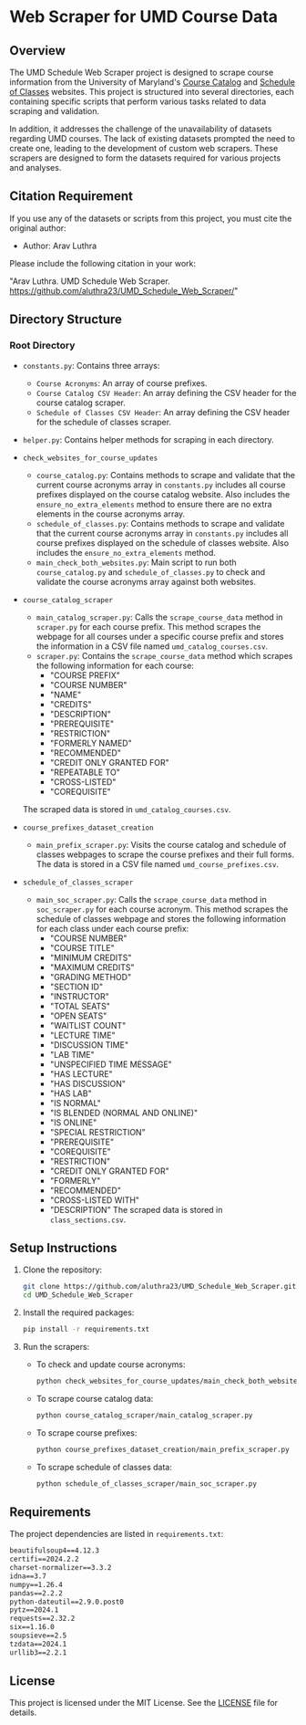 # Web Scraper for UMD Course Data

## Overview
The UMD Schedule Web Scraper project is designed to scrape course information from the University of Maryland's [Course Catalog](https://academiccatalog.umd.edu/undergraduate/approved-courses/) and [Schedule of Classes](https://app.testudo.umd.edu/soc/) websites. This project is structured into several directories, each containing specific scripts that perform various tasks related to data scraping and validation.

In addition, it addresses the challenge of the unavailability of datasets regarding UMD courses. The lack of existing datasets prompted the need to create one, leading to the development of custom web scrapers. These scrapers are designed to form the datasets required for various projects and analyses.

## Citation Requirement
If you use any of the datasets or scripts from this project, you must cite the original author:
- Author: Arav Luthra

Please include the following citation in your work:

"Arav Luthra. UMD Schedule Web Scraper. https://github.com/aluthra23/UMD_Schedule_Web_Scraper/"


## Directory Structure

### Root Directory
- `constants.py`: Contains three arrays:
  - `Course Acronyms`: An array of course prefixes.
  - `Course Catalog CSV Header`: An array defining the CSV header for the course catalog scraper.
  - `Schedule of Classes CSV Header`: An array defining the CSV header for the schedule of classes scraper.
- `helper.py`: Contains helper methods for scraping in each directory.

- `check_websites_for_course_updates`
  - `course_catalog.py`: Contains methods to scrape and validate that the current course acronyms array in `constants.py` includes all course prefixes displayed on the course catalog website. Also includes the `ensure_no_extra_elements` method to ensure there are no extra elements in the course acronyms array.
  - `schedule_of_classes.py`: Contains methods to scrape and validate that the current course acronyms array in `constants.py` includes all course prefixes displayed on the schedule of classes website. Also includes the `ensure_no_extra_elements` method.
  - `main_check_both_websites.py`: Main script to run both `course_catalog.py` and `schedule_of_classes.py` to check and validate the course acronyms array against both websites.

- `course_catalog_scraper`
  - `main_catalog_scraper.py`: Calls the `scrape_course_data` method in `scraper.py` for each course prefix. This method scrapes the webpage for all courses under a specific course prefix and stores the information in a CSV file named `umd_catalog_courses.csv`.
  - `scraper.py`: Contains the `scrape_course_data` method which scrapes the following information for each course:
    - "COURSE PREFIX"
    - "COURSE NUMBER"
    - "NAME"
    - "CREDITS"
    - "DESCRIPTION"
    - "PREREQUISITE"
    - "RESTRICTION"
    - "FORMERLY NAMED"
    - "RECOMMENDED"
    - "CREDIT ONLY GRANTED FOR"
    - "REPEATABLE TO"
    - "CROSS-LISTED"
    - "COREQUISITE"
    
  The scraped data is stored in `umd_catalog_courses.csv`.

- `course_prefixes_dataset_creation`
  - `main_prefix_scraper.py`: Visits the course catalog and schedule of classes webpages to scrape the course prefixes and their full forms. The data is stored in a CSV file named `umd_course_prefixes.csv`.

- `schedule_of_classes_scraper`
  - `main_soc_scraper.py`: Calls the `scrape_course_data` method in `soc_scraper.py` for each course acronym. This method scrapes the schedule of classes webpage and stores the following information for each class under each course prefix:
    - "COURSE NUMBER"
    - "COURSE TITLE"
    - "MINIMUM CREDITS"
    - "MAXIMUM CREDITS"
    - "GRADING METHOD"
    - "SECTION ID"
    - "INSTRUCTOR"
    - "TOTAL SEATS"
    - "OPEN SEATS"
    - "WAITLIST COUNT"
    - "LECTURE TIME"
    - "DISCUSSION TIME"
    - "LAB TIME"
    - "UNSPECIFIED TIME MESSAGE"
    - "HAS LECTURE"
    - "HAS DISCUSSION"
    - "HAS LAB"
    - "IS NORMAL"
    - "IS BLENDED (NORMAL AND ONLINE)"
    - "IS ONLINE"
    - "SPECIAL RESTRICTION"
    - "PREREQUISITE"
    - "COREQUISITE"
    - "RESTRICTION"
    - "CREDIT ONLY GRANTED FOR"
    - "FORMERLY"
    - "RECOMMENDED"
    - "CROSS-LISTED WITH"
    - "DESCRIPTION"
  The scraped data is stored in `class_sections.csv`.

## Setup Instructions
1. Clone the repository:
    ```sh
    git clone https://github.com/aluthra23/UMD_Schedule_Web_Scraper.git
    cd UMD_Schedule_Web_Scraper
    ```

2. Install the required packages:
    ```sh
    pip install -r requirements.txt
    ```

3. Run the scrapers:
    - To check and update course acronyms:
      ```sh
      python check_websites_for_course_updates/main_check_both_websites.py
      ```
    - To scrape course catalog data:
      ```sh
      python course_catalog_scraper/main_catalog_scraper.py
      ```
    - To scrape course prefixes:
      ```sh
      python course_prefixes_dataset_creation/main_prefix_scraper.py
      ```
    - To scrape schedule of classes data:
      ```sh
      python schedule_of_classes_scraper/main_soc_scraper.py
      ```

## Requirements
The project dependencies are listed in `requirements.txt`:

```txt
beautifulsoup4==4.12.3
certifi==2024.2.2
charset-normalizer==3.3.2
idna==3.7
numpy==1.26.4
pandas==2.2.2
python-dateutil==2.9.0.post0
pytz==2024.1
requests==2.32.2
six==1.16.0
soupsieve==2.5
tzdata==2024.1
urllib3==2.2.1
```

## License
This project is licensed under the MIT License. See the [LICENSE](./LICENSE) file for details.